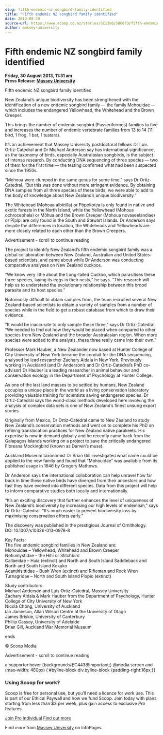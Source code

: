 ```yaml
---
slug: fifth-endemic-nz-songbird-family-identified
title: "Fifth endemic NZ songbird family identified"
date: 2013-08-30
source-url: https://www.scoop.co.nz/stories/SC1308/S00073/fifth-endemic-nz-songbird-family-identified.htm
author: massey-university
---
```

Fifth endemic NZ songbird family identified
===========================================

**Friday, 30 August 2013, 11:31 am**  
**Press Release: [Massey University](https://info.scoop.co.nz/Massey_University)**

  
Fifth endemic NZ songbird family identified

New Zealand’s unique biodiversity has been strengthened with the identification of a new endemic songbird family — the family Mohouidae — which includes the endangered Yellowhead, the Whitehead and the Brown Creeper.

This brings the number of endemic songbird (Passeriformes) families to five and increases the number of endemic vertebrate families from 13 to 14 (11 bird, 1 frog, 1 bat, 1 tuatara).

It’s an achievement that Massey University postdoctoral fellows Dr Luis Ortiz-Catedral and Dr Michael Anderson say has international significance, as the taxonomy of birds, especially Australasian songbirds, is the subject of intense research. By conducting DNA sequencing of three species — two of them for the first time — the testing confirmed what had been suspected since the 1950s.

“Mohoua were clumped in the same genus for some time,” says Dr Ortiz-Catedral. “But this was done without more stringent evidence. By obtaining DNA samples from all three species of these birds, we were able to add to the body of knowledge about New Zealand’s unique biodiversity.”

The Whitehead (Mohoua albicilla) or Pōpokotea is only found in native and exotic forests in the North Island, while the Yellowhead (Mohoua ochrocephala) or Mōhua and the Brown Creeper (Mohoua novaseelandiae) or Pīpipi are only found in the South and Stewart Islands. Dr Anderson says despite the differences in location, the Whiteheads and Yellowheads are more closely related to each other than the Brown Creepers.

Advertisement - scroll to continue reading





The project to identify New Zealand’s fifth endemic songbird family was a global collaboration between New Zealand, Australian and United States-based scientists, and came about while Dr Anderson was conducting comparative analyses on New Zealand cuckoos.

  
“We know very little about the Long-tailed Cuckoo, which parasitises these three species, laying its eggs in their nests,” he says. “This research will help us to understand the evolutionary relationship between this brood parasite and its host species.”

Notoriously difficult to obtain samples from, the team recruited several New Zealand-based scientists to obtain a variety of samples from a number of species while in the field to get a robust database from which to draw their evidence.

“It would be inaccurate to only sample these three,” says Dr Ortiz-Catedral. “We needed to find out how they would be placed when compared to other species from New Zealand and the broader Australasian region. When more species were added to the analysis, these three really came into their own.”

Professor Mark Hauber, a New Zealander now based at Hunter College of City University of New York became the conduit for the DNA sequencing, analysed by lead researcher Zachary Aidala in New York. Previously working in Auckland (and Dr Anderson’s and Dr Ortiz-Catedral’s PhD co-advisor) Dr Hauber is a leading researcher in animal behaviour and conservation ecology in the Department of Psychology at Hunter College.

As one of the last land masses to be settled by humans, New Zealand occupies a unique place in the world as a living conservation laboratory providing valuable training for scientists saving endangered species. Dr Ortiz-Catedral says the world-class methods developed here involving the analysis of complex data sets is one of New Zealand’s finest unsung export stories.

Originally from Mexico, Dr Ortiz-Catedral came to New Zealand to study New Zealand’s conservation methods and went on to complete his PhD on refining translocation practices for New Zealand native parakeets. His expertise is now in demand globally and he recently came back from the Galapagos Islands working on a project to save the critically endangered Floreana Mockingbird (known as Darwin’s muse).

Auckland Museum taxonomist Dr Brian Gill investigated what name could be applied to the new family and found that “Mohouidae” was available from its published usage in 1946 by Gregory Mathews.

Dr Anderson says the international collaboration can help unravel how far back in time these native birds have diverged from their ancestors and how fast they have evolved into different species. Data from this project will help to inform comparative studies both locally and internationally.

“It’s an exciting discovery that further enhances the level of uniqueness of New Zealand’s biodiversity by increasing our high levels of endemism,” says Dr Ortiz-Catedral. “It’s much easier to prevent biodiversity loss by maximising conservation efforts early.”

The discovery was published in the prestigious Journal of Ornithology.  
DOI 10.1007/s10336-013-0978-8

Key Facts:  
The five endemic songbird families in New Zealand are:  
Mohouidae – Yellowhead, Whitehead and Brown Creeper  
Notiomystidae – the Hihi or Stitchbird  
Callaeidae – Huia (extinct) and North and South Island Saddleback and North and South Island Kokako  
Acanthisittidae – Bush Wren (extinct) and Rifleman and Rock Wren  
Turnagridae – North and South Island Piopio (extinct)

Study contributors:  
Michael Anderson and Luis Ortiz-Catedral, Massey University  
Zachary Aidala & Mark Hauber from the Department of Psychology, Hunter College of City University of New York  
Nicola Chong, University of Auckland  
Ian Jamieson, Allan Wilson Centre at the University of Otago  
James Briskie, University of Canterbury  
Phillip Cassey, University of Adelaide  
Brian Gill, Auckland War Memorial Museum

  
ends

[© Scoop Media](http://www.scoop.co.nz/about/terms.html)  

Advertisement - scroll to continue reading



a.supporter:hover {background:#EC4438!important;} @media screen and (max-width: 480px) { #byline-block div.byline-block {padding-right:16px;}}

### Using Scoop for work?

Scoop is free for personal use, but you’ll need a licence for work use. This is part of our Ethical Paywall and how we fund Scoop. Join today with plans starting from less than $3 per week, plus gain access to exclusive _Pro_ features.  
  
[Join Pro Individual](https://pro.scoop.co.nz/Individual/?from=ProIn24) [Find out more](https://pro.scoop.co.nz/using-scoop-for-work/?from=ProIn24)

Find more from [Massey University](https://info.scoop.co.nz/Massey_University) on InfoPages.
